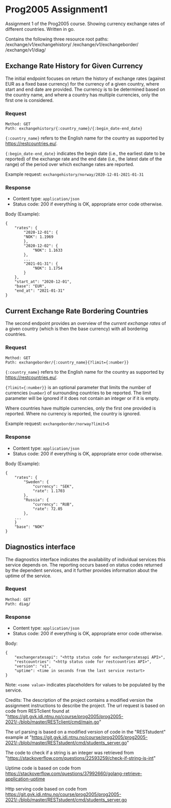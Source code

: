 # Prog2005 Assignment1

Assignment 1 of the Prog2005 course. Showing currency exchange rates of different countries. Written in go.

Contains the following three resource root paths:
/exchange/v1/exchangehistory/
/exchange/v1/exchangeborder/
/exchange/v1/diag/

## Exchange Rate History for Given Currency

The initial endpoint focuses on return the history of exchange rates (against EUR as a fixed base currency) for the currency of a given country, where start and end date are provided. The currency is to be determined based on the country name, and where a country has multiple currencies, only the first one is considered.

### Request

```
Method: GET
Path: exchangehistory/{:country_name}/{:begin_date-end_date}
```

`{:country_name}` refers to the English name for the country as supported by https://restcountries.eu/.

`{:begin_date-end_date}` indicates the begin date (i.e., the earliest date to be reported) of the exchange rate and the end date (i.e., the latest date of the range) of the period over which exchange rates are reported.

Example request: `exchangehistory/norway/2020-12-01-2021-01-31`

### Response

* Content type: `application/json`
* Status code: 200 if everything is OK, appropriate error code otherwise.

Body (Example):
```
{
    "rates": {
        "2020-12-01": {
        "NOK": 1.1969
        },
        "2020-12-02": {
            "NOK": 1.1633
        },
        ...
        "2021-01-31": {
            "NOK": 1.1754
        }
    },
    "start_at": "2020-12-01",
    "base": "EUR",
    "end_at": "2021-01-31"
}
```

## Current Exchange Rate Bordering Countries

The second endpoint provides an overview of the *current exchange rates* of a given country (which is then the base currency) with all bordering countries.

### Request

```
Method: GET
Path: exchangeborder/{:country_name}{?limit={:number}}
```


`{:country_name}` refers to the English name for the country as supported by https://restcountries.eu/.

`{?limit={:number}}` is an optional parameter that limits the number of currencies (`number`) of surrounding countries to be reported.
The limit parameter will be ignored if it does not contain an integer or if it is empty. 

Where countries have multiple currencies, only the first one provided is reported. Where no currency is reported, the country is ignored.

Example request: 
`exchangeborder/norway?limit=5`

### Response

* Content type: `application/json`
* Status code: 200 if everything is OK, appropriate error code otherwise.

Body (Example):
```
{
    "rates": {
        "Sweden": {
            "currency": "SEK", 
            "rate": 1.1703
        },
        "Russia": {
            "currency": "RUB",
            "rate": 72.05
        }, 
    ...
    }
    "base": "NOK"
}
```

## Diagnostics interface

The diagnostics interface indicates the availability of individual services this service depends on. The reporting occurs based on status codes returned by the dependent services, and it further provides information about the uptime of the service.

### Request

```
Method: GET
Path: diag/
```

### Response

* Content type: `application/json`
* Status code: 200 if everything is OK, appropriate error code otherwise. 

Body:
```
{
    "exchangeratesapi": "<http status code for exchangeratesapi API>",
    "restcountries": "<http status code for restcountries API>",
    "version": "v1",
    "uptime": <time in seconds from the last service restart>
}
```

Note: `<some value>` indicates placeholders for values to be populated by the service.

Credits:
The description of the project contains a modified version the assignment instructions to describe the project.
The url request is based on code from RESTclient found at
"https://git.gvk.idi.ntnu.no/course/prog2005/prog2005-2021/-/blob/master/RESTclient/cmd/main.go"

The url parsing is based on a modified version of code in the "RESTstudent" example at 
"https://git.gvk.idi.ntnu.no/course/prog2005/prog2005-2021/-/blob/master/RESTstudent/cmd/students_server.go"

The code to check if a string is an integer was retrieved from 
"https://stackoverflow.com/questions/22593259/check-if-string-is-int"

Uptime code is based on code from 
https://stackoverflow.com/questions/37992660/golang-retrieve-application-uptime

Http serving code based on code from
https://git.gvk.idi.ntnu.no/course/prog2005/prog2005-2021/-/blob/master/RESTstudent/cmd/students_server.go
